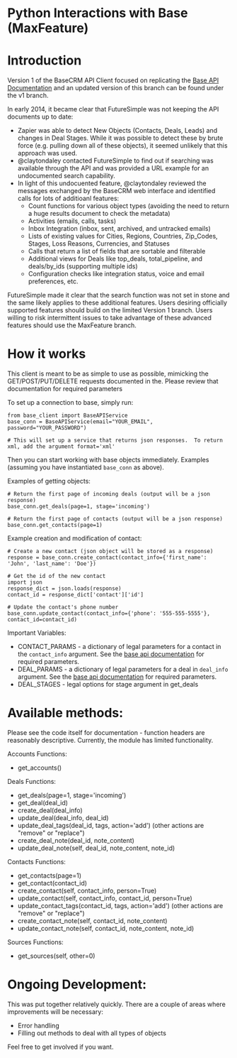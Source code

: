 # Python Interactions with Base (MaxFeature)

Introduction
============

Version 1 of the BaseCRM API Client focused on replicating the [Base API Documentation](http://dev.futuresimple.com/api/overview) and an updated version of this branch can be found under the v1 branch.

In early 2014, it became clear that FutureSimple was not keeping the API documents up to date:

 - Zapier was able to detect New Objects (Contacts, Deals, Leads) and changes in Deal Stages.  While it was possible to detect these by brute force (e.g. pulling down all of these objects), it seemed unlikely that this approach was used.
 - @claytondaley contacted FutureSimple to find out if searching was available through the API and was provided a URL example for an undocumented search capability.
 - In light of this undocuented feature, @claytondaley reviewed the messages exchanged by the BaseCRM web interface and identified calls for lots of additioanl features:
   - Count functions for various object types (avoiding the need to return a huge results document to check the metadata)
   - Activities (emails, calls, tasks)
   - Inbox Integration (inbox, sent, archived, and untracked emails)
   - Lists of existing values for Cities, Regions, Countries, Zip_Codes, Stages, Loss Reasons, Currencies, and Statuses
   - Calls that return a list of fields that are sortable and filterable
   - Additional views for Deals like top_deals, total_pipeline, and deals/by_ids (supporting multiple ids)
   - Configuration checks like integration status, voice and email preferences, etc.
 
FutureSimple made it clear that the search function was not set in stone and the same likely applies to these additional features.  Users desiring officially supported features should build on the limited Version 1 branch.  Users willing to risk intermittent issues to take advantage of these advanced features should use the MaxFeature branch.

How it works
============

This client is meant to be as simple to use as possible, mimicking the GET/POST/PUT/DELETE requests documented in the.  Please review that documentation for required parameters 

To set up a connection to base, simply run:

    from base_client import BaseAPIService
    base_conn = BaseAPIService(email="YOUR_EMAIL", password="YOUR_PASSWORD")

    # This will set up a service that returns json responses.  To return xml, add the argument format='xml'

Then you can start working with base objects immediately.  Examples (assuming you have instantiated `base_conn` as above).

Examples of getting objects:

    # Return the first page of incoming deals (output will be a json response)
    base_conn.get_deals(page=1, stage='incoming')

    # Return the first page of contacts (output will be a json response)
    base_conn.get_contacts(page=1)

Example creation and modification of contact:

    # Create a new contact (json object will be stored as a response)
    response = base_conn.create_contact(contact_info={'first_name': 'John', 'last_name': 'Doe'})

    # Get the id of the new contact
    import json
    response_dict = json.loads(response)
    contact_id = response_dict['contact']['id']

    # Update the contact's phone number
    base_conn.update_contact(contact_info={'phone': '555-555-5555'}, contact_id=contact_id)

Important Variables:
* CONTACT_PARAMS - a dictionary of legal parameters for a contact in the `contact_info` argument.  See the [base api documentation](http://dev.futuresimple.com/api/overview) for required parameters.
* DEAL_PARAMS - a dictionary of legal parameters for a deal in `deal_info` argument.  See the [base api documentation](http://dev.futuresimple.com/api/overview) for required parameters.
* DEAL_STAGES - legal options for stage argument in get_deals

Available methods:
==================
Please see the code itself for documentation - function headers are reasonably descriptive.  Currently, the module has limited functionality.

Accounts Functions:
* get_accounts()

Deals Functions:
* get_deals(page=1, stage='incoming')
* get_deal(deal_id)
* create_deal(deal_info)
* update_deal(deal_info, deal_id)
* update_deal_tags(deal_id, tags, action='add') (other actions are "remove" or "replace")
* create_deal_note(deal_id, note_content)
* update_deal_note(self, deal_id, note_content, note_id)

Contacts Functions:
* get_contacts(page=1)
* get_contact(contact_id)
* create_contact(self, contact_info, person=True)
* update_contact(self, contact_info, contact_id, person=True)
* update_contact_tags(contact_id, tags, action='add') (other actions are "remove" or "replace")
* create_contact_note(self, contact_id, note_content)
* update_contact_note(self, contact_id, note_content, note_id)

Sources Functions:
* get_sources(self, other=0)

Ongoing Development:
====================
This was put together relatively quickly.  There are a couple of areas where improvements will be necessary:
* Error handling
* Filling out methods to deal with all types of objects

Feel free to get involved if you want.